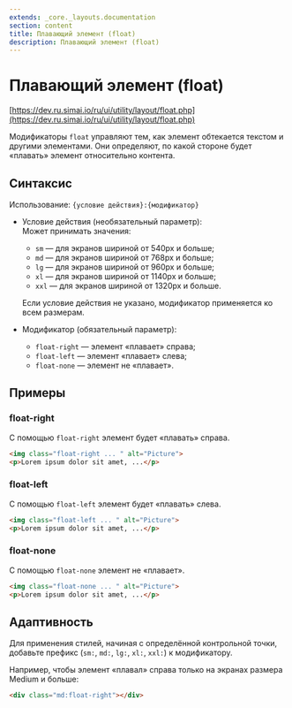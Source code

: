 ```yaml
---
extends: _core._layouts.documentation
section: content
title: Плавающий элемент (float)
description: Плавающий элемент (float)
---
```


# Плавающий элемент (float)

[https://dev.ru.simai.io/ru/ui/utility/layout/float.php](https://dev.ru.simai.io/ru/ui/utility/layout/float.php)

Модификаторы `float` управляют тем, как элемент обтекается текстом и другими элементами. Они определяют, по какой
стороне будет «плавать» элемент относительно контента.

## Синтаксис

Использование: `{условие действия}:{модификатор}`

- Условие действия (необязательный параметр):  
  Может принимать значения:

    - `sm` — для экранов шириной от 540px и больше;
    - `md` — для экранов шириной от 768px и больше;
    - `lg` — для экранов шириной от 960px и больше;
    - `xl` — для экранов шириной от 1140px и больше;
    - `xxl` — для экранов шириной от 1320px и больше.

  Если условие действия не указано, модификатор применяется ко всем размерам.

- Модификатор (обязательный параметр):

    - `float-right` — элемент «плавает» справа;
    - `float-left` — элемент «плавает» слева;
    - `float-none` — элемент не «плавает».

## Примеры

### **float-right**  
С помощью `float-right` элемент будет «плавать» справа.

```html
<img class="float-right ... " alt="Picture">
<p>Lorem ipsum dolor sit amet, ...</p>
```

### **float-left**  
С помощью `float-left` элемент будет «плавать» слева.

```html
<img class="float-left ... " alt="Picture">
<p>Lorem ipsum dolor sit amet, ...</p>
```

### **float-none**  
С помощью `float-none` элемент не «плавает».

```html
<img class="float-none ... " alt="Picture">
<p>Lorem ipsum dolor sit amet, ...</p>
```

## Адаптивность

Для применения стилей, начиная с определённой контрольной точки, добавьте префикс (`sm:`, `md:`, `lg:`, `xl:`, `xxl:`) к
модификатору.

Например, чтобы элемент «плавал» справа только на экранах размера Medium и больше:

```html
<div class="md:float-right"></div>
```
